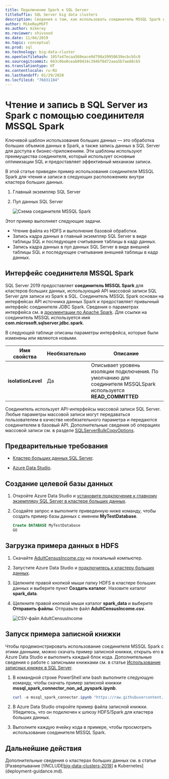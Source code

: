 ```yaml
---
title: Подключение Spark к SQL Server
titleSuffix: SQL Server big data clusters
description: Сведения о том, как использовать соединитель MSSQL Spark в Spark для чтения и записи данных в SQL Server.
author: MikeRayMSFT
ms.author: mikeray
ms.reviewer: shivsood
ms.date: 11/04/2019
ms.topic: conceptual
ms.prod: sql
ms.technology: big-data-cluster
ms.openlocfilehash: 105fa47ecaa560eace9d798a39950639ecbcb5c0
ms.sourcegitcommit: 043c0be0ceab09434c394bf0d72aea5b7ae88cb5
ms.translationtype: HT
ms.contentlocale: ru-RU
ms.lasthandoff: 01/29/2020
ms.locfileid: "76831184"
---
```

# <a name="how-to-read-and-write-to-sql-server-from-spark-using-the-mssql-spark-connector"></a>Чтение и запись в SQL Server из Spark с помощью соединителя MSSQL Spark

Ключевой шаблон использования больших данных — это обработка больших объемов данных в Spark, а также запись данных в SQL Server для доступа к бизнес-приложениям. Эти шаблоны используют преимущества соединителя, который использует основные оптимизации SQL и предоставляет эффективный механизм записи.

В этой статье приведен пример использования соединителя MSSQL Spark для чтения и записи в следующих расположениях внутри кластера больших данных.

1. Главный экземпляр SQL Server
1. Пул данных SQL Server

   ![Схема соединителя MSSQL Spark](./media/spark-mssql-connector/mssql-spark-connector-diagram.png)

Этот пример выполняет следующие задачи.

- Чтение файла из HDFS и выполнение базовой обработки.
- Запись кадра данных в главный экземпляр SQL Server в виде таблицы SQL и последующее считывание таблицы в кадр данных.
- Запись кадра данных в пул данных SQL Server в виде внешней таблицы SQL и последующее считывание внешней таблицы в кадр данных.

## <a name="mssql-spark-connector-interface"></a>Интерфейс соединителя MSSQL Spark

SQL Server 2019 предоставляет **соединитель MSSQL Spark** для кластеров больших данных, использующий API массовой записи SQL Server для записи из Spark в SQL. Соединитель MSSQL Spark основан на интерфейсах API источника данных Spark и предоставляет привычный интерфейс соединителя JDBC Spark. Сведения о параметрах интерфейса см. в [документации по Apache Spark](http://spark.apache.org/docs/latest/sql-data-sources-jdbc.html). Для ссылки на соединитель MSSQL используется имя **com.microsoft.sqlserver.jdbc.spark**.

В следующей таблице описаны параметры интерфейса, которые были изменены или являются новыми.

| Имя свойства | Необязательно | Описание |
|---|---|---|
| **isolationLevel** | Да | Описывает уровень изоляции подключения. По умолчанию для соединителя MSSQLSpark используется **READ_COMMITTED** |

Соединитель использует API-интерфейсы массовой записи SQL Server. Любые параметры массовой записи могут передаваться пользователем в качестве необязательного параметра и передаются соединителем в базовый API. Дополнительные сведения об операциях массовой записи см. в разделе [SQLServerBulkCopyOptions]( ../connect/jdbc/using-bulk-copy-with-the-jdbc-driver.md#sqlserverbulkcopyoptions).

## <a name="prerequisites"></a>Предварительные требования

- [Кластер больших данных SQL Server](deploy-get-started.md).

- [Azure Data Studio](https://aka.ms/getazuredatastudio).

## <a name="create-the-target-database"></a>Создание целевой базы данных

1. Откройте Azure Data Studio и [установите подключение к главному экземпляру SQL Server в кластере больших данных](connect-to-big-data-cluster.md).

1. Создайте запрос и выполните приведенную ниже команду, чтобы создать пример базы данных с именем **MyTestDatabase**.

   ```sql
   Create DATABASE MyTestDatabase
   GO
   ```

## <a name="load-sample-data-into-hdfs"></a>Загрузка примера данных в HDFS

1. Скачайте [AdultCensusIncome.csv](https://amldockerdatasets.azureedge.net/AdultCensusIncome.csv) на локальный компьютер.

1. Запустите Azure Data Studio и [подключитесь к кластеру больших данных](connect-to-big-data-cluster.md).

1. Щелкните правой кнопкой мыши папку HDFS в кластере больших данных и выберите пункт **Создать каталог**. Назовите каталог **spark_data**.

1. Щелкните правой кнопкой мыши каталог **spark_data** и выберите **Отправить файлы**. Отправьте файл **AdultCensusIncome.csv**.

   ![CSV-файл AdultCensusIncome](./media/spark-mssql-connector/spark_data.png)

## <a name="run-the-sample-notebook"></a>Запуск примера записной книжки

Чтобы продемонстрировать использование соединителя MSSQL Spark с этими данными, можно скачать пример записной книжки, открыть его в Azure Data Studio и выполнить каждый блок кода. Дополнительные сведения о работе с записными книжками см. в статье [Использование записных книжек в SQL Server](notebooks-guidance.md).

1. В командной строке PowerShell или bash выполните следующую команду, чтобы скачать пример записной книжки **mssql_spark_connector_non_ad_pyspark.ipynb**.

   ```PowerShell
   curl -o mssql_spark_connector.ipynb "https://raw.githubusercontent.com/microsoft/sql-server-samples/master/samples/features/sql-big-data-cluster/spark/data-virtualization/mssql_spark_connector_non_ad_pyspark.ipynb"
   ```

1. В Azure Data Studio откройте пример файла записной книжки. Убедитесь, что он подключен к шлюзу HDFS/Spark для кластера больших данных.

1. Выполните каждую ячейку кода в примере, чтобы просмотреть использование соединителя MSSQL Spark.

## <a name="next-steps"></a>Дальнейшие действия

Дополнительные сведения о кластерах больших данных см. в статье [Развертывание [!INCLUDE[big-data-clusters-2019](../includes/ssbigdataclusters-ss-nover.md)] в Kubernetes](deployment-guidance.md).
